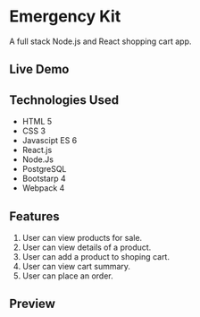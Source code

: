 # Emergency Kit
A full stack Node.js and React shopping cart app.

## Live Demo

## Technologies Used
- HTML 5
- CSS 3
- Javascipt ES 6
- React.js
- Node.Js
- PostgreSQL
- Bootstarp 4
- Webpack 4

## Features
 1. User can view products for sale.
 1. User can view details of a product.
 1. User can add a product to shoping cart.
 1. User can view cart summary.
 1. User can place an order.

## Preview
